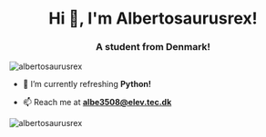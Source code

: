 <h1 align="center">Hi 👋, I'm Albertosaurusrex!</h1>
<h3 align="center">A student from Denmark!</h3>

<p align="left"> <img src="https://komarev.com/ghpvc/?username=albertosaurusrex" alt="albertosaurusrex" /> </p>

- 🌱 I’m currently refreshing **Python!**

- 📫 Reach me at **albe3508@elev.tec.dk**

<p><img align="center" src="https://github-readme-stats.vercel.app/api/top-langs/?username=albertosaurusrex&layout=compact" alt="albertosaurusrex" bg_color=ffffff00 /></p>
